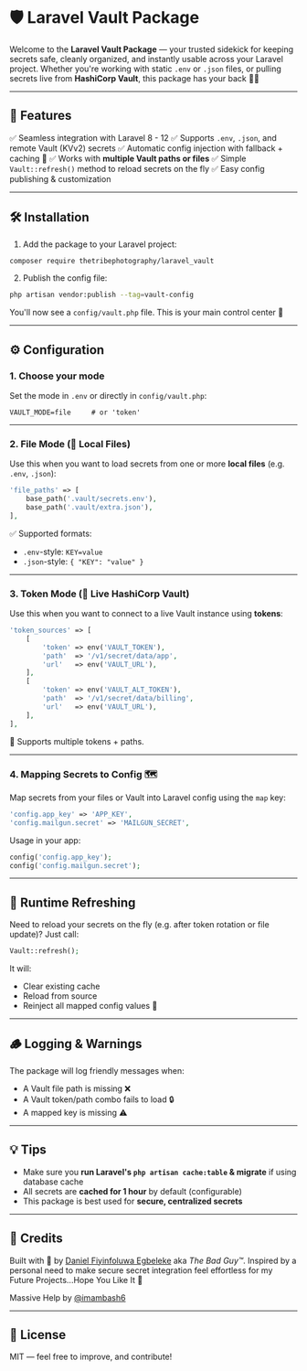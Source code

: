 # 🛡️ Laravel Vault Package

Welcome to the **Laravel Vault Package** — your trusted sidekick for keeping secrets safe, cleanly organized, and instantly usable across your Laravel project. Whether you're working with static `.env` or `.json` files, or pulling secrets live from **HashiCorp Vault**, this package has your back 💼🔐

---

## 🚀 Features

✅ Seamless integration with Laravel 8 - 12
✅ Supports `.env`, `.json`, and remote Vault (KVv2) secrets
✅ Automatic config injection with fallback + caching 🔄
✅ Works with **multiple Vault paths or files**
✅ Simple `Vault::refresh()` method to reload secrets on the fly
✅ Easy config publishing & customization

---

## 🛠️ Installation

1. Add the package to your Laravel project:

```bash
composer require thetribephotography/laravel_vault
```

2. Publish the config file:

```bash
php artisan vendor:publish --tag=vault-config
```

You'll now see a `config/vault.php` file. This is your main control center 🧠

---

## ⚙️ Configuration

### 1. Choose your mode

Set the mode in `.env` or directly in `config/vault.php`:

```env
VAULT_MODE=file     # or 'token'
```

---

### 2. File Mode (📁 Local Files)

Use this when you want to load secrets from one or more **local files** (e.g. `.env`, `.json`):

```php
'file_paths' => [
    base_path('.vault/secrets.env'),
    base_path('.vault/extra.json'),
],
```

✅ Supported formats:

* `.env`-style: `KEY=value`
* `.json`-style: `{ "KEY": "value" }`

---

### 3. Token Mode (🔐 Live HashiCorp Vault)

Use this when you want to connect to a live Vault instance using **tokens**:

```php
'token_sources' => [
    [
        'token' => env('VAULT_TOKEN'),
        'path'  => '/v1/secret/data/app',
        'url'   => env('VAULT_URL'),
    ],
    [
        'token' => env('VAULT_ALT_TOKEN'),
        'path'  => '/v1/secret/data/billing',
        'url'   => env('VAULT_URL'),
    ],
],
```

📌 Supports multiple tokens + paths.

---

### 4. Mapping Secrets to Config 🗺️

Map secrets from your files or Vault into Laravel config using the `map` key:

```php
'config.app_key' => 'APP_KEY',
'config.mailgun.secret' => 'MAILGUN_SECRET',
```

Usage in your app:

```php
config('config.app_key');
config('config.mailgun.secret');
```

---

## 🧼 Runtime Refreshing

Need to reload your secrets on the fly (e.g. after token rotation or file update)? Just call:

```php
Vault::refresh();
```

It will:

* Clear existing cache
* Reload from source
* Reinject all mapped config values 🔁

---

## 🪵 Logging & Warnings

The package will log friendly messages when:

* A Vault file path is missing ❌
* A Vault token/path combo fails to load 🔒
* A mapped key is missing ⚠️

---

## 💡 Tips

* Make sure you **run Laravel's `php artisan cache:table` & migrate** if using database cache
* All secrets are **cached for 1 hour** by default (configurable)
* This package is best used for **secure, centralized secrets**

---

## 🙌 Credits

Built with 🖤 by [Daniel Fiyinfoluwa Egbeleke](mailto:fiyinfoluwaegbeleke@gmail.com) aka *The Bad Guy™*.
Inspired by a personal need to make secure secret integration feel effortless for my Future Projects...Hope You Like It 🔐

Massive Help by [@imambash6](https://github.com/imambash6)

---

## 📄 License

MIT — feel free to improve, and contribute!
